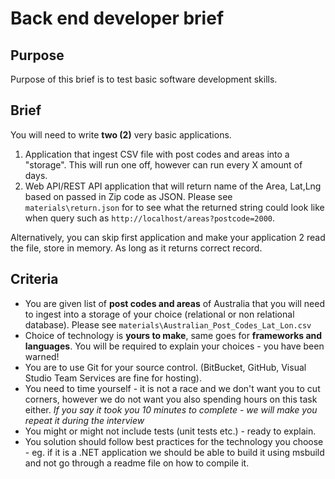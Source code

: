 # Back end developer brief

## Purpose
Purpose of this brief is to test basic software development skills.

## Brief
You will need to write **two (2)** very basic applications. 

1. Application that ingest CSV file with post codes and areas into a "storage". This will run one off, however can run every X amount of days.
2. Web API/REST API application that will return name of the Area, Lat,Lng based on passed in Zip code as JSON. Please see `materials\return.json` for to see what the returned string could look like when query such as `http://localhost/areas?postcode=2000`.

Alternatively, you can skip first application and make your application 2 read the file, store in memory. As long as it returns correct record.

## Criteria

* You are given list of **post codes and areas** of Australia that you will need to ingest into a storage of your choice (relational or non relational database). Please see `materials\Australian_Post_Codes_Lat_Lon.csv`
* Choice of technology is **yours to make**, same goes for **frameworks and languages**. You will be required to explain your choices - you have been warned!
* You are to use Git for your source control. (BitBucket, GitHub, Visual Studio Team Services are fine for hosting).
* You need to time yourself - it is not a race and we don't want you to cut corners, however we do not want you also spending hours on this task either. *If you say it took you 10 minutes to complete - we will make you repeat it during the interview*
* You might or might not include tests (unit tests etc.) - ready to explain.
* You solution should follow best practices for the technology you choose - eg. if it is a .NET application we should be able to build it using msbuild and not go through a readme file on how to compile it.